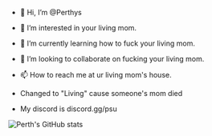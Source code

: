- 👋 Hi, I’m @Perthys
- 👀 I’m interested in your living mom.
- 🌱 I’m currently learning how to fuck your living mom.
- 💞️ I’m looking to collaborate on fucking your living mom.
- 📫 How to reach me at ur living mom's house.

- Changed to "Living" cause someone's mom died

- My discord is discord.gg/psu

![Perth's GitHub stats](https://github-readme-stats.vercel.app/api?username=Perthys&show_icons=true&theme=radical)

<!---
Perthys/Perthys is a ✨ special ✨ repository because its `README.md` (this file) appears on your GitHub profile.
You can click the Preview link to take a look at your changes.
--->
